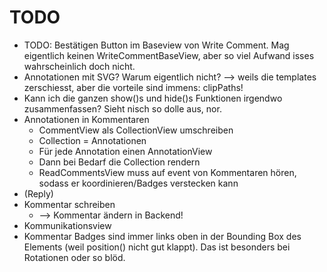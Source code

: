 # TODO


* TODO: Bestätigen Button im Baseview von Write Comment. Mag eigentlich keinen WriteCommentBaseView, aber so viel Aufwand isses wahrscheinlich doch nicht.
* Annotationen mit SVG? Warum eigentlich nicht? --> weils die templates zerschiesst, aber die vorteile sind immens: clipPaths!
* Kann ich die ganzen show()s und hide()s Funktionen irgendwo zusammenfassen? Sieht nisch so dolle aus, nor.
* Annotationen in Kommentaren
	* CommentView als CollectionView umschreiben
	* Collection = Annotationen
	* Für jede Annotation einen AnnotationView
	* Dann bei Bedarf die Collection rendern
	* ReadCommentsView muss auf event von Kommentaren hören, sodass er koordinieren/Badges verstecken kann
* (Reply)
* Kommentar schreiben
	* --> Kommentar ändern in Backend!
* Kommunikationsview
* Kommentar Badges sind immer links oben in der Bounding Box des Elements (weil position() nicht gut klappt). Das ist besonders bei Rotationen oder so blöd.
